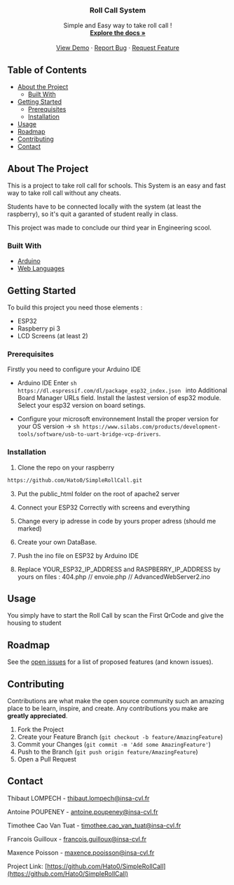 <br />
<p align="center">
  <h3 align="center">Roll Call System</h3>

  <p align="center">
    Simple and Easy way to take roll call !
    <br />
    <a href="https://github.com/Hato0/SimpleRollCall"><strong>Explore the docs »</strong></a>
    <br />
    <br />
    <a href="https://github.com/Hato0/SimpleRollCall">View Demo</a>
    ·
    <a href="https://github.com/Hato0/SimpleRollCall/issues">Report Bug</a>
    ·
    <a href="https://github.com/Hato0/SimpleRollCall/issues">Request Feature</a>
  </p>
</p>



<!-- TABLE OF CONTENTS -->
## Table of Contents

* [About the Project](#about-the-project)
  * [Built With](#built-with)
* [Getting Started](#getting-started)
  * [Prerequisites](#prerequisites)
  * [Installation](#installation)
* [Usage](#usage)
* [Roadmap](#roadmap)
* [Contributing](#contributing)
* [Contact](#contact)


<!-- ABOUT THE PROJECT -->
## About The Project

This is a project to take roll call for schools. This System is an easy and fast way to take roll call without any cheats.

Students have to be connected locally with the system (at least the raspberry), so it's quit a garanted of student really in class.

This project was made to conclude our third year in Engineering scool.

### Built With

* [Arduino](https://www.arduino.cc)
* [Web Languages](https://www.w3schools.com)

## Getting Started

To build this project you need those elements : 
* ESP32
* Raspberry pi 3
* LCD Screens (at least 2)

### Prerequisites

Firstly you need to configure your Arduino IDE 
* Arduino IDE 
Enter ```sh https://dl.espressif.com/dl/package_esp32_index.json ``` into Additional Board Manager URLs field.
Install the lastest version of esp32 module.
Select your esp32 version on board setings.

* Configure your microsoft environnement 
Install the proper version for your OS version -> ```sh https://www.silabs.com/products/development-tools/software/usb-to-uart-bridge-vcp-drivers```.

### Installation

1. Clone the repo on your raspberry
```sh
https://github.com/Hato0/SimpleRollCall.git
```
3. Put the public_html folder on the root of apache2 server

4. Connect your ESP32 Correctly with screens and everything

5. Change every ip adresse in code by yours proper adress (should me marked)

6. Create your own DataBase.

7. Push the ino file on ESP32 by Arduino IDE

8. Replace YOUR_ESP32_IP_ADDRESS and RASPBERRY_IP_ADDRESS by yours on files : 404.php // envoie.php // AdvancedWebServer2.ino 


## Usage

You simply have to start the Roll Call by scan the First QrCode and give the housing to student


## Roadmap

See the [open issues](https://github.com/Hato0/SimpleRollCall/issues) for a list of proposed features (and known issues).


## Contributing

Contributions are what make the open source community such an amazing place to be learn, inspire, and create. Any contributions you make are **greatly appreciated**.

1. Fork the Project
2. Create your Feature Branch (`git checkout -b feature/AmazingFeature`)
3. Commit your Changes (`git commit -m 'Add some AmazingFeature'`)
4. Push to the Branch (`git push origin feature/AmazingFeature`)
5. Open a Pull Request


## Contact

Thibaut LOMPECH - thibaut.lompech@insa-cvl.fr

Antoine POUPENEY - antoine.poupeney@insa-cvl.fr

Timothee Cao Van Tuat - timothee.cao_van_tuat@insa-cvl.fr

Francois Guilloux - francois.guilloux@insa-cvl.fr

Maxence Poisson - maxence.pooisson@insa-cvl.fr

Project Link: [https://github.com/Hato0/SimpleRollCall](https://github.com/Hato0/SimpleRollCall)
